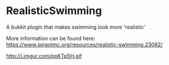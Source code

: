 # RealisticSwimming
A bukkit plugin that makes swimming look more 'realistic'

More information can be found here: https://www.spigotmc.org/resources/realistic-swimming.23082/

http://i.imgur.com/ppKTp5H.gif
